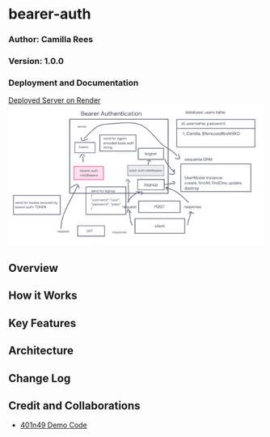 # bearer-auth

### Author: Camilla Rees
### Version: 1.0.0

### Deployment and Documentation
[Deployed Server on Render](https://bearer-auth-2.onrender.com/)
![Whiteboard](assets/lab-07-whiteboard.png)

## Overview

## How it Works

## Key Features

## Architecture

## Change Log

## Credit and Collaborations
- [401n49 Demo Code]()
